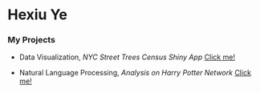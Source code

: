 # Hexiu Ye


### My Projects

- Data Visualization, _NYC Street Trees Census Shiny App_ [Click me!](https://hexiuye.shinyapps.io/pro1/)

- Natural Language Processing, _Analysis on Harry Potter Network_ [Click me!](http://lleiou.github.io/4249FinalProject/)


